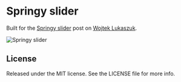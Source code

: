 Springy slider
======================

Built for the [Springy slider](http://wojteklukaszuk.com/blog/2014/09/06/springy-slider/) post on [Wojtek Lukaszuk](http://wojteklukaszuk.com).

![Springy slider](http://wojteklukaszuk.com/images/springy_slider.gif)

## License

Released under the MIT license. See the LICENSE file for more info.